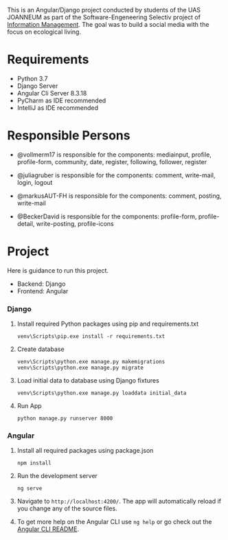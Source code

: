 This is an Angular/Django project conducted by students of the UAS JOANNEUM as part of the Software-Engeneering Selectiv project of [Information Management](https://www.fh-joanneum.at/informationsmanagement/bachelor/). The goal was to build a social media with the focus on ecological living.

# Requirements

*  Python 3.7
* Django Server
* Angular Cli Server 8.3.18
* PyCharm as IDE recommended
* IntelliJ as IDE recommended


# Responsible Persons

* @vollmerm17 is responsible for the components: mediainput, profile, profile-form, community, date, register, following, follower, register

* @juliagruber is responsible for the components: comment, write-mail, login, logout

* @markusAUT-FH is responsible for the components: comment, posting, write-mail

* @BeckerDavid is responsible for the components: profile-form, profile-detail,
write-posting, profile-icons

# Project

Here is guidance to run this project.
* Backend: Django
* Frontend: Angular


### Django

1. Install required Python packages using pip and requirements.txt  

    `venv\Scripts\pip.exe install -r requirements.txt`

2. Create database

      `venv\Scripts\python.exe manage.py makemigrations`
      `venv\Scripts\python.exe manage.py migrate`

3. Load initial data to database using Django fixtures

      `venv\Scripts\python.exe manage.py loaddata initial_data`

4. Run App

      `python manage.py runserver 8000`

### Angular

 1. Install all required packages using package.json

      `npm install`

 2. Run the development server

      `ng serve`

 3.  Navigate to `http://localhost:4200/`. The app will automatically reload if you change any of the source files.

4. To get more help on the Angular CLI use `ng help` or go check out the [Angular CLI README](https://github.com/angular/angular-cli/blob/master/README.md).
